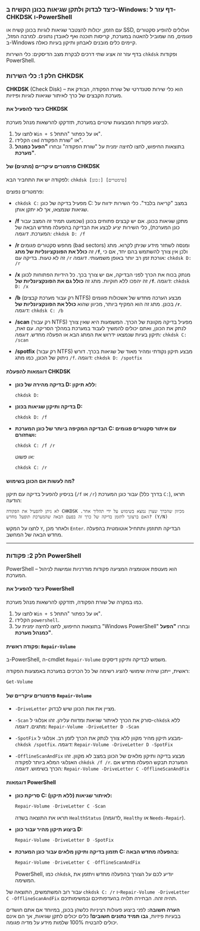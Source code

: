 ### כיצד לבדוק ולתקן שגיאות בכונן הקשיח ב-Windows: דף עזר ל-CHKDSK ו-PowerShell

עם הזמן, יכולות להצטבר שגיאות לוגיות בכונן קשיח או SSD, ועלולים להופיע סקטורים פגומים, מה שמוביל להאטה במערכת, קריסות תוכנה ואף לאובדן נתונים. למרבה המזל, ב-Windows קיימים כלים מובנים לאבחון ותיקון בעיות כאלה.

בדף עזר זה אציג שתי דרכים לבקרת מצב הדיסקים: כלי השירות `chkdsk` ופקודות PowerShell.

### חלק 1: כלי השירות CHKDSK

**CHKDSK** (Check Disk) – הוא כלי שירות סטנדרטי של שורת הפקודה, הבודק את מערכת הקבצים של כרך לאיתור שגיאות לוגיות ופיזיות.

#### כיצד להפעיל את CHKDSK

לביצוע פקודות המבצעות שינויים במערכת, תזדקקו להרשאות מנהל מערכת.

1.  לחצו על `Win + S` או על כפתור "התחל".
2.  הקלידו `cmd` או "שורת הפקודה".
3.  בתוצאות החיפוש, לחצו לחיצה ימנית על "שורת הפקודה" ובחרו **"הפעל כמנהל מערכת"**.

#### פרמטרים עיקריים (מתגים) של CHKDSK

לפקודה יש את התחביר הבא: `chkdsk [כונן:] [פרמטרים]`

פרמטרים נפוצים:

*   `chkdsk C:`
    מפעיל בדיקה של כונן C: במצב "קריאה בלבד". כלי השירות ידווח על שגיאות שנמצאו, אך לא יתקן אותן.

*   **/f**
    מתקן שגיאות בכונן. אם יש קבצים פתוחים בכונן (שכמעט תמיד זה המצב עבור כונן המערכת), כלי השירות יציע לבצע את הבדיקה בהפעלה מחדש הבאה של המערכת.
    *דוגמה:* `chkdsk D: /f`

*   **/r**
    מחפש סקטורים פגומים (bad sectors) ומנסה לשחזר מידע שניתן לקרוא. מתג זה **כולל את הפונקציונליות של מתג `/f`**, ולכן אין צורך להשתמש בהם יחד, אם כי זה לא טעות. בדיקה עם `/r` אורכת זמן רב יותר באופן משמעותי.
    *דוגמה:* `chkdsk D: /r`

*   **/x**
    מנתק בכוח את הכרך לפני הבדיקה, אם יש צורך בכך. כל הידיות הפתוחות לכונן זה יהפכו ללא חוקיות. מתג זה **כולל גם את הפונקציונליות של `/f`**.
    *דוגמה:* `chkdsk D: /x`

*   **/b** (רק עבור מערכת קבצים NTFS)
    מבצע הערכה מחדש של אשכולות פגומים בכונן. מתג זה הוא המקיף ביותר, מכיוון שהוא **כולל את הפונקציונליות של `/r`**.
    *דוגמה:* `chkdsk C: /b`

*   **/scan** (רק עבור NTFS)
    מפעיל בדיקה מקוונת של הכרך. המשמעות היא שאין צורך לנתק את הכונן, ואתם יכולים להמשיך לעבוד במערכת במהלך הסריקה. עם זאת, תיקון בעיות שנמצאו ידרוש את המתג הבא או הפעלה מחדש.
    *דוגמה:* `chkdsk C: /scan`

*   **/spotfix** (רק עבור NTFS)
    מבצע תיקון נקודתי ומהיר מאוד של שגיאות בכרך. דורש ניתוק של הכונן, כמו מתג `/f`.
    *דוגמה:* `chkdsk D: /spotfix`

#### דוגמאות להפעלת CHKDSK

*   **בדיקה מהירה של כונן D: ללא תיקון:**
    ```
    chkdsk D:
    ```

*   **בדיקה ותיקון שגיאות בכונן D:**
    ```
    chkdsk D: /f
    ```

*   **הבדיקה המקיפה ביותר של כונן המערכת C: עם איתור סקטורים פגומים ושחזורם:**
    ```
    chkdsk C: /f /r
    ```
    *או פשוט:*
    ```
    chkdsk C: /r
    ```

#### מה לעשות אם הכונן בשימוש?

בניסיון להפעיל בדיקה עם תיקון (`/f` או `/r`) עבור כונן המערכת (בדרך כלל `C:`), תראו הודעה:

`לא ניתן להפעיל את הפקודה CHKDSK מכיוון שהכרך שצוין נמצא בשימוש על ידי תהליך אחר. האם ברצונך לתזמן בדיקה של כרך זה בפעם הבאה שהמערכת תופעל מחדש? (Y/N)`

לחצו על המקש `Y`, ולאחר מכן `Enter`. הבדיקה תתוזמן ותתחיל אוטומטית בהפעלה מחדש הבאה של המחשב.

---

### חלק 2: פקודות PowerShell

PowerShell – הוא מעטפת אוטומציה המציעה פקודות מודרניות וגמישות לניהול המערכת.

#### כיצד להפעיל את PowerShell

כמו במקרה של שורת הפקודה, תזדקקו להרשאות מנהל מערכת.

1.  לחצו על `Win + S` או על כפתור "התחל".
2.  הקלידו `powershell`.
3.  בתוצאות החיפוש, לחצו לחיצה ימנית על "Windows PowerShell" ובחרו **"הפעל כמנהל מערכת"**.

#### פקודה ראשית: `Repair-Volume`

ב-PowerShell, ה-cmdlet `Repair-Volume` משמש לבדיקה ותיקון דיסקים.

ראשית, ייתכן שיהיה שימושי להציג רשימה של כל הכרכים במערכת באמצעות הפקודה:
```powershell
Get-Volume
```

#### פרמטרים עיקריים של `Repair-Volume`

*   `-DriveLetter`
    מציין את אות הכונן שיש לבדוק.

*   `-Scan`
    סורק את הכרך לאיתור שגיאות ומדווח עליהן. זהו אנלוגי ל-`chkdsk` ללא מתגים.
    *דוגמה:* `Repair-Volume -DriveLetter D -Scan`

*   `-SpotFix`
    מבצע תיקון מהיר מקוון ללא צורך לנתק את הכרך לזמן רב. אנלוגי ל-`chkdsk /spotfix`.
    *דוגמה:* `Repair-Volume -DriveLetter D -SpotFix`

*   `-OfflineScanAndFix`
    מבצע בדיקה ותיקון מלאים של הכונן במצב לא מקוון. זהו האנלוגי המלא ביותר לפקודה `chkdsk /f /r`. המערכת תבקש הפעלה מחדש אם הכרך בשימוש.
    *דוגמה:* `Repair-Volume -DriveLetter C -OfflineScanAndFix`

#### דוגמאות PowerShell

*   **סריקת כונן C: לאיתור שגיאות (ללא תיקון):**
    ```powershell
    Repair-Volume -DriveLetter C -Scan
    ```
    תראו את התוצאה בשדה `HealthStatus` (לדוגמה, `Healthy` או `Needs-Repair`).

*   **ביצוע תיקון מהיר עבור כונן D:**
    ```powershell
    Repair-Volume -DriveLetter D -SpotFix
    ```

*   **תזמון בדיקה ותיקון מלאים עבור כונן המערכת C: בהפעלה מחדש הבאה:**
    ```powershell
    Repair-Volume -DriveLetter C -OfflineScanAndFix
    ```
    PowerShell, כמו `chkdsk`, יודיע לכם על הצורך בהפעלה מחדש ויתזמן את המשימה.


עבור רוב המשתמשים, התוצאה של `chkdsk C: /r` ו-`Repair-Volume -DriveLetter C -OfflineScanAndFix` תהיה זהה. הבחירה תלויה בהעדפותיכם ובמשימותיכם.

**הערה חשובה:** לפני ביצוע פעולות רציניות כלשהן בכונן, במיוחד אם אתם חושדים בבעיות פיזיות, **גבו תמיד נתונים חשובים!** כלים יכולים לתקן שגיאות, אך הם אינם יכולים להבטיח 100% שלמות מידע על מדיה פגומה.
